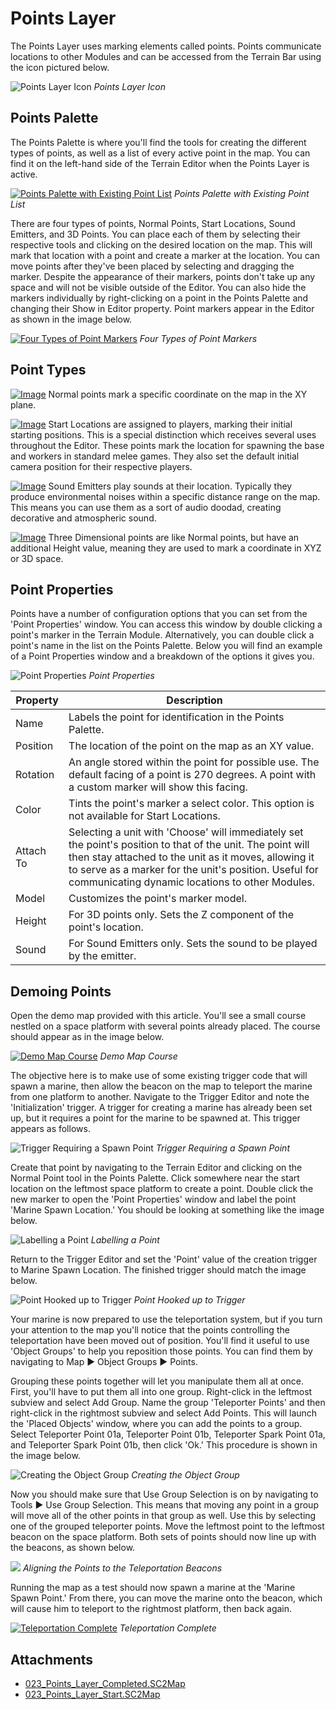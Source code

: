 # Points Layer

The Points Layer uses marking elements called points. Points communicate locations to other Modules and can be accessed from the Terrain Bar using the icon pictured below.

![Points Layer Icon](./resources/023_Points_Layer1.png)
*Points Layer Icon*

## Points Palette

The Points Palette is where you'll find the tools for creating the different types of points, as well as a list of every active point in the map. You can find it on the left-hand side of the Terrain Editor when the Points Layer is active.

[![Points Palette with Existing Point List](./resources/023_Points_Layer2.png)](./resources/023_Points_Layer2.png)
*Points Palette with Existing Point List*

There are four types of points, Normal Points, Start Locations, Sound Emitters, and 3D Points. You can place each of them by selecting their respective tools and clicking on the desired location on the map. This will mark that location with a point and create a marker at the location. You can move points after they've been placed by selecting and dragging the marker. Despite the appearance of their markers, points don't take up any space and will not be visible outside of the Editor. You can also hide the markers individually by right-clicking on a point in the Points Palette and changing their Show in Editor property. Point markers appear in the Editor as shown in the image below.

[![Four Types of Point Markers](./resources/023_Points_Layer3.png)](./resources/023_Points_Layer3.png)
*Four Types of Point Markers*

## Point Types

[![Image](./resources/023_Points_Layer4.png)](./resources/023_Points_Layer4.png) Normal points mark a specific coordinate on the map in the XY plane.

[![Image](./resources/023_Points_Layer5.png)](./resources/023_Points_Layer5.png) Start Locations are assigned to players, marking their initial starting positions. This is a special distinction which receives several uses throughout the Editor. These points mark the location for spawning the base and workers in standard melee games. They also set the default initial camera position for their respective players.

[![Image](./resources/023_Points_Layer6.png)](./resources/023_Points_Layer6.png) Sound Emitters play sounds at their location. Typically they produce environmental noises within a specific distance range on the map. This means you can use them as a sort of audio doodad, creating decorative and atmospheric sound.

[![Image](./resources/023_Points_Layer7.png)](./resources/023_Points_Layer7.png) Three Dimensional points are like Normal points, but have an additional Height value, meaning they are used to mark a coordinate in XYZ or 3D space.

## Point Properties

Points have a number of configuration options that you can set from the 'Point Properties' window. You can access this window by double clicking a point's marker in the Terrain Module. Alternatively, you can double click a point's name in the list on the Points Palette. Below you will find an example of a Point Properties window and a breakdown of the options it gives you.

![Point Properties](./resources/023_Points_Layer8.png)
*Point Properties*

| Property  | Description                                                                                                                                                                                                                                                                     |
| --------- | ------------------------------------------------------------------------------------------------------------------------------------------------------------------------------------------------------------------------------------------------------------------------------- |
| Name      | Labels the point for identification in the Points Palette.                                                                                                                                                                                                                      |
| Position  | The location of the point on the map as an XY value.                                                                                                                                                                                                                            |
| Rotation  | An angle stored within the point for possible use. The default facing of a point is 270 degrees. A point with a custom marker will show this facing.                                                                                                                            |
| Color     | Tints the point's marker a select color. This option is not available for Start Locations.                                                                                                                                                                                      |
| Attach To | Selecting a unit with 'Choose' will immediately set the point's position to that of the unit. The point will then stay attached to the unit as it moves, allowing it to serve as a marker for the unit's position. Useful for communicating dynamic locations to other Modules. |
| Model     | Customizes the point's marker model.                                                                                                                                                                                                                                            |
| Height    | For 3D points only. Sets the Z component of the point's location.                                                                                                                                                                                                               |
| Sound     | For Sound Emitters only. Sets the sound to be played by the emitter.                                                                                                                                                                                                            |

## Demoing Points

Open the demo map provided with this article. You'll see a small course nestled on a space platform with several points already placed. The course should appear as in the image below.

[![Demo Map Course](./resources/023_Points_Layer9.png)](./resources/023_Points_Layer9.png)
*Demo Map Course*

The objective here is to make use of some existing trigger code that will spawn a marine, then allow the beacon on the map to teleport the marine from one platform to another. Navigate to the Trigger Editor and note the 'Initialization' trigger. A trigger for creating a marine has already been set up, but it requires a point for the marine to be spawned at. This trigger appears as follows.

![Trigger Requiring a Spawn Point](./resources/023_Points_Layer10.png)
*Trigger Requiring a Spawn Point*

Create that point by navigating to the Terrain Editor and clicking on the Normal Point tool in the Points Palette. Click somewhere near the start location on the leftmost space platform to create a point. Double click the new marker to open the 'Point Properties' window and label the point 'Marine Spawn Location.' You should be looking at something like the image below.

![Labelling a Point](./resources/023_Points_Layer11.png)
*Labelling a Point*

Return to the Trigger Editor and set the 'Point' value of the creation trigger to Marine Spawn Location. The finished trigger should match the image below.

![Point Hooked up to Trigger](./resources/023_Points_Layer12.png)
*Point Hooked up to Trigger*

Your marine is now prepared to use the teleportation system, but if you turn your attention to the map you'll notice that the points controlling the teleportation have been moved out of position. You'll find it useful to use 'Object Groups' to help you reposition those points. You can find them by navigating to Map ▶︎ Object Groups ▶︎ Points.

Grouping these points together will let you manipulate them all at once. First, you'll have to put them all into one group. Right-click in the leftmost subview and select Add Group. Name the group 'Teleporter Points' and then right-click in the rightmost subview and select Add Points. This will launch the 'Placed Objects' window, where you can add the points to a group. Select Teleporter Point 01a, Teleporter Point 01b, Teleporter Spark Point 01a, and Teleporter Spark Point 01b, then click 'Ok.' This procedure is shown in the image below.

![Creating the Object Group](./resources/023_Points_Layer13.png)
*Creating the Object Group*

Now you should make sure that Use Group Selection is on by navigating to Tools ▶︎ Use Group Selection. This means that moving any point in a group will move all of the other points in that group as well. Use this by selecting one of the grouped teleporter points. Move the leftmost point to the leftmost beacon on the space platform. Both sets of points should now line up with the beacons, as shown below.

![](./resources/023_Points_Layer14.png)
*Aligning the Points to the Teleportation Beacons*

Running the map as a test should now spawn a marine at the 'Marine Spawn Point.' From there, you can move the marine onto the beacon, which will cause him to teleport to the rightmost platform, then back again.

[![Teleportation Complete](./resources/023_Points_Layer15.png)](./resources/023_Points_Layer15.png)
*Teleportation Complete*

## Attachments

 * [023_Points_Layer_Completed.SC2Map](./maps/023_Points_Layer_Completed.SC2Map)
 * [023_Points_Layer_Start.SC2Map](./maps/023_Points_Layer_Start.SC2Map)
